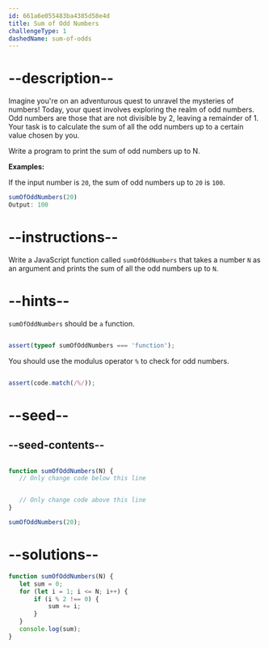 ```yaml
---
id: 661a6e055483ba4385d58e4d
title: Sum of Odd Numbers
challengeType: 1
dashedName: sum-of-odds
---
```


# --description--

Imagine you're on an adventurous quest to unravel the mysteries of numbers! Today, your quest involves exploring the realm of odd numbers. Odd numbers are those that are not divisible by 2, leaving a remainder of 1. Your task is to calculate the sum of all the odd numbers up to a certain value chosen by you.

Write a program to print the sum of odd numbers up to N.

**Examples:**

If the input number is `20`, the sum of odd numbers up to `20` is `100`.

```js
sumOfOddNumbers(20) 
Output: 100
```

# --instructions--

Write a JavaScript function called `sumOfOddNumbers` that takes a number `N` as an argument and prints the sum of all the odd numbers up to `N`.

# --hints--

`sumOfOddNumbers` should be `a` function.

```js

assert(typeof sumOfOddNumbers === 'function');
```

You should use the modulus operator `%` to check for odd numbers.

```js

assert(code.match(/%/));

```

# --seed--
## --seed-contents--

```js

function sumOfOddNumbers(N) {
   // Only change code below this line


   // Only change code above this line
}

sumOfOddNumbers(20);
```

# --solutions--

```js
function sumOfOddNumbers(N) {
   let sum = 0;
   for (let i = 1; i <= N; i++) {
       if (i % 2 !== 0) {
           sum += i;
       }
   }
   console.log(sum);
}
```
